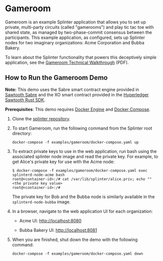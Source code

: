# Gameroom

Gameroom is an example Splinter application that allows you to set up private,
multi-party circuits (called "gamerooms") and play tic tac toe with shared
state, as managed by two-phase-commit consensus between the participants. This
example application, as configured, sets up Splinter nodes for two imaginary
organizations: Acme Corporation and Bubba Bakery.

To learn about the Splinter functionality that powers this deceptively simple
application, see the [Gameroom Technical
Walkthrough](https://files.splinter.dev/docs/Gameroom_Walkthrough-Splinter_v0.3.4.pdf)
(PDF).

## How to Run the Gameroom Demo

**Note:** This demo uses the Sabre smart contract engine provided in
[Sawtooth Sabre](https://github.com/hyperledger/sawtooth-sabre) and the XO smart
contract provided in the [Hyperledger Sawtooth Rust
SDK](https://github.com/hyperledger/sawtooth-sdk-rust/tree/master/examples/xo_rust).

**Prerequisites**:
This demo requires [Docker Engine](https://docs.docker.com/engine)
and [Docker Compose](https://docs.docker.com/compose).

1. Clone the [splinter repository](https://github.com/Cargill/splinter).

1. To start Gameroom, run the following command from the Splinter root
   directory:

     ```
     docker-compose -f examples/gameroom/docker-compose.yaml up
     ```
1. To extract private keys to use in the web application, run bash using the
   associated splinter node image and read the private key.  For example, to
   get Alice's private key for use with the Acme node:

    ```
    $ docker-compose -f examples/gameroom/docker-compose.yaml exec splinterd-node-acme bash
    root@<container-id>:/# cat /var/lib/splinter/alice.priv; echo ""
    <the private key value>
    root@<container-id>:/#
    ```

    The private key for Bob and the Bubba node is similarly available in the
    `splinterd-node-bubba` image.

1. In a browser, navigate to the web application UI for each organization:

    - Acme UI: <http://localhost:8080>

    - Bubba Bakery UI: <http://localhost:8081>

1. When you are finished, shut down the demo with the following command:

     ```
     docker-compose -f examples/gameroom/docker-compose.yaml down
     ```

